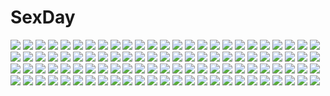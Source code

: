 # SexDay
![](https://konachan.com/image/07d0b569fc004c4b8e0f963f43cb3686/Konachan.com%20-%2027500%20furude_rika%20higurashi_no_naku_koro_ni%20ryuuguu_rena.jpg)
![](https://konachan.com/jpeg/77120e19fef4f7e382e13f8b0e1f914f/Konachan.com%20-%20260334%202girls%20aqua_eyes%20braids%20couch%20front_wing%20fukami_reina%20game_cg%20gray_hair%20kneehighs%20long_hair%20orange_eyes%20purple_hair%20skirt%20thighhighs%20tie%20twintails.jpg)
![](https://konachan.com/image/a2d1f8b552ba0317afbaf04cb7abf662/Konachan.com%20-%20177189%20aqua_hair%20blue_eyes%20drink%20flowers%20hatsune_miku%20japanese_clothes%20kimono%20mikuni_%28mikunik%29%20petals%20vocaloid%20wedding_attire%20yuki_miku.jpg)
![](https://konachan.com/jpeg/0c18ac82fcdc181ac9c596d5cb3e2a3a/Konachan.com%20-%20267714%20all_male%20animal%20blood%20dog%20fate_grand_order%20fate_%28series%29%20gurekan25%20headband%20male%20nobody%20okada_izou_%28fate%29%20rope%20scarf%20wolf.jpg)
![](https://konachan.com/image/7b26e874d6ed59b8a47b4557a92e0c9b/Konachan.com%20-%20242699%20anus%20ass%20ass_grab%20blush%20breasts%20censored%20cum%20garter_belt%20gray_hair%20hat%20long_hair%20male%20nipples%20no_bra%20nopan%20penis%20sex%20watermark%20yellow_eyes%20zen_o.jpg)
![](https://konachan.com/image/1441e69fe0e12482920a77e6c55f049a/Konachan.com%20-%20181798%20black_hair%20cross%20dress%20flowers%20glasses%20gloves%20group%20headdress%20instrument%20long_hair%20male%20monochrome%20piano%20short_hair%20smoking%20stairs%20suit%20tie.gif)
![](https://konachan.com/jpeg/eaa8901efecf959fb0efbe2d46331b38/Konachan.com%20-%2016172%20samurai_champloo.jpg)
![](https://konachan.com/jpeg/a57b0aba4b4c6f9d9ee7e4548cc92b00/Konachan.com%20-%20162740%20alkemanubis%20bakemonogatari%20blonde_hair%20loli%20monogatari_%28series%29%20oshino_shinobu%20sword%20weapon%20yellow_eyes.jpg)
![](https://konachan.com/jpeg/e3e375a2f6229aae285b05fd5c1d3594/Konachan.com%20-%20272277%20anus%20ass%20black_hair%20blush%20braids%20breasts%20fire%20game_cg%20hat%20mirror_%28game%29%20nipples%20nude%20ofuda%20orange_eyes%20pussy%20pussy_juice%20socks%20spread_legs%20uncensored.jpg)
![](https://konachan.com/image/f8dbeea3af6e2119895d7016261383b3/Konachan.com%20-%20298832%20ass%20barefoot%20bikini%20blonde_hair%20blush%20braids%20green_eyes%20lillie_%28pokemon%29%20long_hair%20pokemon%20ranf%20sketch%20swim_ring%20swimsuit%20wet%20white.jpg)
![](https://konachan.com/image/00ea79b63e96d35bd59ecab7e374e45f/Konachan.com%20-%20250254%20animal%20animal_ears%20cat%20catgirl%20food%20long_hair%20monochrome%20nude%20original%20yoneyama_mai.jpg)
![](https://konachan.com/image/32a94a06fcda3ad342fdeeb9aa6647aa/Konachan.com%20-%20277607%20blush%20bow%20long_hair%20minutachi%20orange_eyes%20original%20school_uniform%20skirt%20thighhighs%20water%20white_hair%20zettai_ryouiki.jpg)
![](https://konachan.com/image/231a71b2d94800812f2f291afc1bc979/Konachan.com%20-%20113372%20ponytail%20purple_eyes%20purple_hair%20school_uniform%20sugiura_ayano%20tagme%20yuru_yuri.jpg)
![](https://konachan.com/jpeg/1f0853f5e7ef1a56f16a408b5c6b8acd/Konachan.com%20-%20108308%20bikini%20blue_eyes%20blue_hair%20blush%20breasts%20cameltoe%20cleavage%20game_cg%20long_hair%20miyasu_risa%20onsen%20ponytail%20red_eyes%20short_hair%20swimsuit%20white_hair.jpg)
![](https://konachan.com/image/772dbd395b3d7059fe6b9b4ca465df2e/Konachan.com%20-%20195913%20boots%20breasts%20brown_eyes%20brown_hair%20byruu%20cleavage%20dress%20flowers%20long_hair%20love_live%21_school_idol_project%20minami_kotori%20thighhighs%20zoom_layer.jpg)
![](https://konachan.com/image/ac9dfee58473a6a94af7b237d71f2ea2/Konachan.com%20-%2098998%20blanc%20bodysuit%20bow%20breasts%20choker%20cleavage%20collar%20compa%20gloves%20goggles%20group%20hat%20headband%20if%20neptune%20nisa%20noire%20red_eyes%20ribbons%20tsunako%20vert.jpg)
![](https://konachan.com/image/2f84b0e57404e3426a9f3081cbff92cc/Konachan.com%20-%2027916%20code_geass%20euphemia_li_britannia.jpg)
![](https://konachan.com/image/0cfb24979c412c705f2150d271e02648/Konachan.com%20-%20104696%20hanasaku_iroha%20japanese_clothes%20matsumae_ohana%20oshimizu_nako%20tsurugi_minko.jpg)
![](https://konachan.com/image/d648967b8148bec583110e339a47f9a6/Konachan.com%20-%20211882%20anus%20aqua_eyes%20aqua_hair%20ass%20breasts%20gloves%20gun_gale_online%20nipples%20nude%20pussy%20scarf%20shinon_%28sao%29%20short_hair%20sword_art_online%20thighhighs%20uncensored.jpg)
![](https://konachan.com/image/f3e2b956d0d0251d9efa6a8d8c79dd13/Konachan.com%20-%20152864%2089pixels%20barefoot%20flowers%20heart%20instrument%20piano%20pink_hair%20school_uniform%20sunflower%20tagme%20valentine.jpg)
![](https://konachan.com/jpeg/ea24631118e551c298779d705969685e/Konachan.com%20-%20264708%20fate_grand_order%20fate_%28series%29%20marie_antoinette_%28fate_grand_order%29%20signed%20tagme_%28artist%29.jpg)
![](https://konachan.com/image/f82a9d0ef9ed71e966f97df764ea3d5b/Konachan.com%20-%20290629%20aikatsu%21%20chouno_maika%20group%20harukaze_wakaba%20hinata_ema%20kamishiro_karen%20koko_%28aikatsu%21%29%20koruse%20minato_mio%20shirayuri_sakuya%20tenshou_hibiki%20yuuki_aine.jpg)
![](https://konachan.com/jpeg/560d8ba5b2e462d7d6c806569c8df9a2/Konachan.com%20-%20134537%20feng%20game_cg%20hoshizora_e_kakaru_hashi%20hoshizora_e_kakaru_hashi_aa%20japanese_clothes%20yorozu_senka.jpg)
![](https://konachan.com/image/1375a2d5726963e7055cfab228abad62/Konachan.com%20-%2031560%20blue_eyes%20blush%20breasts%20censored%20favorite%20game_cg%20gray_hair%20happy_margaret%21%20kokonoka%20navel%20nipples%20rindou_saki%20sex%20spread_legs%20wink.jpg)
![](https://konachan.com/image/fcaf4b280aa178af858f66a0f4ff0bdc/Konachan.com%20-%2036915%20bandaid%20loli%20nanao_naru%20school_swimsuit%20swimsuit.jpg)
![](https://konachan.com/image/92e58dc10ef60695c0b355db3dfa2dc0/Konachan.com%20-%20231937%20blue_eyes%20bra%20breasts%20brown_hair%20cleavage%20original%20short_hair%20skirt%20thighhighs%20topless%20underwear%20yukiguni_yuu.jpg)
![](https://konachan.com/image/3cca9d249bb81211a9028e2bee4d0c4c/Konachan.com%20-%20264300%20brown_eyes%20brown_hair%20long_hair%20male%20original%20pajamas%20pokachu%20ponytail%20undressing.jpg)
![](https://konachan.com/image/f7dfdff7f8ea0e6b59a542c5e3cdcbe2/Konachan.com%20-%2098692%20animal_ears%20breasts%20cropped%20food%20foxgirl%20fruit%20long_hair%20nipples%20original%20pink_eyes%20pink_hair%20strawberry%20tail%20tateha%20topless%20wink.jpg)
![](https://konachan.com/image/59c02fa5288aae889f4bc677ffef491d/Konachan.com%20-%2096505%20blue_eyes%20boots%20brown_hair%20long_hair%20original%20pixiv_fantasia%20tagme_%28artist%29.jpg)
![](https://konachan.com/image/cf7ae9d0260379792336508ae90cecd1/Konachan.com%20-%20133814%20amaha_miu%20angelina_nanatsu_sewell%20inui_sana%20mashiroiro_symphony%20pannya%20sena_airi%20tagme%20uryu_sakuno.jpg)
![](https://konachan.com/image/5e50465f4adb1d38afbfd9231feca672/Konachan.com%20-%20200672%20boots%20braids%20building%20city%20genso%20hat%20monochrome%20original%20park%20signed%20tree%20uniform.jpg)
![](https://konachan.com/jpeg/1bf832bd5b1b8961c8fde21e2777cb3d/Konachan.com%20-%20245420%20annin_doufu%20bow%20brown_eyes%20brown_hair%20houjou_karen%20idolmaster%20idolmaster_cinderella_girls%20microphone%20ribbons%20short_hair%20wristwear.jpg)
![](https://konachan.com/image/d754b2bfc2d909d599036ff7d0de2861/Konachan.com%20-%20129299%20ahri_%28league_of_legends%29%20animal_ears%20aoin_%28omegaboost%29%20foxgirl%20league_of_legends.jpg)
![](https://konachan.com/jpeg/0d5839cd71ec9d370aac53773cc0bae9/Konachan.com%20-%20211944%20aqua_eyes%20black_hair%20choker%20dress%20hyanna-natsu%20long_hair%20original%20thighhighs%20watermark.jpg)
![](https://konachan.com/jpeg/2b35cc45411bfe8d68891b81c5e57cd0/Konachan.com%20-%20176269%20barefoot%20black_hair%20blue_eyes%20bow%20bra%20breasts%20cleavage%20kneehighs%20long_hair%20open_shirt%20original%20skirt%20takeuchi_aya%20underwear%20undressing%20white.jpg)
![](https://konachan.com/jpeg/c21a1c29a9e91210fea9d77a0a4834a2/Konachan.com%20-%20177331%20armor%20blonde_hair%20blue_eyes%20breasts%20elcia_harvence%20game_cg%20long_hair%20nipples%20penis%20pussy%20school_uniform%20sex%20thighhighs%20uncensored%20yuuki_hagure.jpg)
![](https://konachan.com/image/30460599d5ed74a7b08c6e21c8714cdb/Konachan.com%20-%2055061%20blonde_hair%20blue_hair%20chaos%3Bhead%20guitar%20instrument%20kishimoto_ayase%20microphone%20short_hair%20sword%20weapon%20white_hair.jpg)
![](https://konachan.com/image/4bc878c9ab9100a37af6d6366a7514eb/Konachan.com%20-%20210814%202girls%20barefoot%20black_hair%20blush%20cropped%20komori_kiri%20nude%20sayonara_zetsubou_sensei%20shower%20tagme_%28character%29%20taked%20yuri.jpg)
![](https://konachan.com/jpeg/1aeafde47e8913c3094785317667f179/Konachan.com%20-%208705%20iwasaki_minami%20lucky_star%20school_uniform.jpg)
![](https://konachan.com/image/c0bb015a253a0a91b45d8404730948c4/Konachan.com%20-%20124433%20blue_eyes%20blue_hair%20bow%20brown%20group%20headphones%20instrument%20kaito%20male%20meiko%20microphone%20piano%20pink_hair%20redjuice%20tie%20twintails%20violin%20vocaloid.jpg)
![](https://konachan.com/image/555c6251b9b93dfaabb7cdb7204cdf3e/Konachan.com%20-%2034019%20hellsing.jpg)
![](https://konachan.com/image/1b5aebcf68429a66938dfe1af8adf087/Konachan.com%20-%2046353%20breasts%20cleavage%20flowers%20glasses%20gloves%20gray_hair%20hat%20kazami_mei%20logo%20long_hair%20ozawa_akifumi%20purple%20thighhighs%20unisonshift%20unity_marriage%20yellow_eyes.jpg)
![](https://konachan.com/image/512d69fc0707a464fe7007230e50842a/Konachan.com%20-%2027835%20hinamori_amu%20miki_%28shugo_chara%29%20peach-pit%20pink_hair%20ran_%28shugo_chara%29%20shugo_chara%20suu_%28shugo_chara%29%20yellow_eyes.jpg)
![](https://konachan.com/jpeg/2d53b764db97281c55f8a2d49bd4a0c1/Konachan.com%20-%20237489%20aliasing%20ass%20barefoot%20black_hair%20blush%20bra%20gray_eyes%20matsunaga_kouyou%20original%20panties%20short_hair%20underwear%20white.jpg)
![](https://konachan.com/image/6da49156676849b452f480053496e072/Konachan.com%20-%20216630%20all_male%20choker%20fire%20gloves%20gray_hair%20infukun%20japanese_clothes%20male%20original%20pixiv_fantasia%20ponytail%20sword%20weapon.jpg)
![](https://konachan.com/image/a7eb54ee4e7c95759ea117431a1675ae/Konachan.com%20-%20180581%202girls%20apron%20brown_hair%20food%20fruit%20miyanaga_saki%20miyanaga_teru%20pink_hair%20red_eyes%20saki%20short_hair%20strawberry%20thighhighs%20weisuoxin.jpg)
![](https://konachan.com/jpeg/402935979addb2052a892eda47f22026/Konachan.com%20-%2037452%20kao_no_nai_tsuki%20kuraki_suzuna%20panties%20ribbons%20thighhighs%20underwear.jpg)
![](https://konachan.com/image/721ee80e7661c4dc94564ee016e5d1c8/Konachan.com%20-%20197250%20aqua_eyes%20aqua_hair%20flowers%20grass%20hatsune_miku%20landscape%20leaves%20long_hair%20nodata%20scenic%20skirt%20thighhighs%20twintails%20umbrella%20vocaloid%20wink.jpg)
![](https://konachan.com/jpeg/9941613c0c1fd778551bfc2dad381762/Konachan.com%20-%20210712%20black_hair%20headband%20kasumigaoka_utaha%20long_hair%20saenai_heroine_no_sodatekata%20school_uniform%20sunset%20usanekorin.jpg)
![](https://konachan.com/image/57f150b194bcae7ad31705a24ca07a9b/Konachan.com%20-%2022172%20alien%20alien_9%20alien_nine.jpg)
![](https://konachan.com/jpeg/67448b9f6e60c0afe1b78ee2b8ced722/Konachan.com%20-%20150444%20gun_gale_online%20kame%5E%5E%20shinon_%28sao%29%20sword_art_online.jpg)
![](https://konachan.com/jpeg/a573900473d9d90db9da856ddda01c21/Konachan.com%20-%20284237%20akausuko%20apron%20aqua_eyes%20ass%20blush%20gloves%20headdress%20long_hair%20maid%20original%20panties%20pantyhose%20pink_hair%20underwear%20undressing.jpg)
![](https://konachan.com/jpeg/ebfb1f5f50a1b3461a1a8979ed1d5c3f/Konachan.com%20-%2093454%20close%20reiuji_utsuho%20touhou.jpg)
![](https://konachan.com/image/c60bf8943d2405940d85e6811ea68db4/Konachan.com%20-%2065541%20group%20hatsune_miku%20kagamine_len%20kagamine_rin%20kaito%20long_hair%20male%20megurine_luka%20meiko%20thighhighs%20twintails%20vocaloid%20yuuno_%28yukioka%29.jpg)
![](https://konachan.com/image/38f45316e1ea00bc5c4b599ee5a8c49b/Konachan.com%20-%2042305%20tagme.jpg)
![](https://konachan.com/image/5cd8392f2d94c97b4ed71816a3183882/Konachan.com%20-%20166238%20aqua_eyes%20aqua_hair%20crown%20gloves%20hatsune_miku%20headphones%20long_hair%20skirt%20tansuke%20tattoo%20thighhighs%20tie%20twintails%20vocaloid%20wink%20zettai_ryouiki.jpg)
![](https://konachan.com/image/95a02ad5ba857d2a25215a6a0f27cd63/Konachan.com%20-%20269415%20aqua_eyes%20bisonbison%20blonde_hair%20clouds%20dress%20feathers%20flowers%20long_hair%20moon%20night%20rachel_gardner%20scythe%20sky%20summer_dress%20weapon%20wings.jpg)
![](https://konachan.com/jpeg/69ebcfec03b52ce08bb8874318847e60/Konachan.com%20-%20262993%20aqua_eyes%20braids%20breasts%20butterfly%20cait%20elbow_gloves%20gloves%20granblue_fantasy%20horns%20long_hair%20nipples%20nude%20pointed_ears%20purple_hair.jpg)
![](https://konachan.com/image/0dbf416326fd2d130838a586850f681e/Konachan.com%20-%2063825%20barefoot%20beach%20black_hair%20blue_hair%20blush%20favorite%20food%20fruit%20game_cg%20group%20long_hair%20pink_hair%20ribbons%20short_hair%20swimsuit%20umbrella%20watermelon.jpg)
![](https://konachan.com/image/1296e4c38e23e877a662d067fcd6ba17/Konachan.com%20-%20301080%20choker%20dress%20koh_%28minagi_kou%29%20mary_%28pokemon%29%20pokemon%20signed.jpg)
![](https://konachan.com/jpeg/b729e28e4df58b7ef75970f54467bf71/Konachan.com%20-%20268640%20aliasing%20bow%20building%20city%20clouds%20dress%20flowers%20green_eyes%20hat%20lighthouse%20long_hair%20original%20pink_hair%20ribbons%20sky%20socks%20umi_no_mizu%20water.jpg)
![](https://konachan.com/jpeg/d25a7abd7f7bd3803de14c87c70349ec/Konachan.com%20-%20261339%20animal_ears%20anthropomorphism%20ass%20blush%20bow%20braids%20girls_frontline%20long_hair%20nude%20pink_hair%20red_eyes%20sideboob%20tagme_%28artist%29%20tears%20white.jpg)
![](https://konachan.com/image/8721fee0d8f8604c78455ff54fc80943/Konachan.com%20-%20199380%20aqua_hair%20clouds%20hatsune_miku%20long_hair%20skirt%20stockings%20sunset%20twintails%20vocaloid%20water%20yusuke.jpg)
![](https://konachan.com/jpeg/afe71421bde0083b1df646862268dd4d/Konachan.com%20-%20289759%20bell%20blonde_hair%20boots%20bunny%20cropped%20fire%20gloves%20headband%20japanese_clothes%20loli%20long_hair%20magic%20miko%20original%20red_eyes%20utm%20waifu2x%20white.jpg)
![](https://konachan.com/jpeg/cdb4ac20bf8e7f0a79d6b3bff33d01b5/Konachan.com%20-%2069408%20amakura%20black_hair%20breast_hold%20censored%20fellatio%20fingering%20game_cg%20glasses%20grass%20long_hair%20nipples%20nude%20ponytail%20pussy%20root_nuko%20sex%20spread_pussy.jpg)
![](https://konachan.com/image/e35f91905e329e7b9d507c6301419669/Konachan.com%20-%2024991%20ayase_fuuka%20azuma_kiyohiko%20gradient%20koiwai_yotsuba%20yotsubato%21.jpeg)
![](https://konachan.com/image/c1374c0887c1b79acad25b80f58c5045/Konachan.com%20-%2085243%20bokusatsu_tenshi_dokuro-chan%20close%20dokuro.jpg)
![](https://konachan.com/image/14cc51303ba38ec6487996bf49347c22/Konachan.com%20-%20160906%20original%20robot%20sukabu.jpg)
![](https://konachan.com/image/d560fd249fec3750ba03563f01e9c947/Konachan.com%20-%206936%20haibane_renmei.jpg)
![](https://konachan.com/image/705130761ebe9c1701d364cb5a0ce475/Konachan.com%20-%20156453%20black_hair%20garter_belt%20pointed_ears%20red_eyes%20seal_%28pukozin%29%20shameimaru_aya%20short_hair%20stockings%20touhou%20wings.jpg)
![](https://konachan.com/image/f7700bdca1448f068af4b93bcef88ce9/Konachan.com%20-%20157011%20ryuusei_kiseki%20unisonshift.jpg)
![](https://konachan.com/image/a0b0e3b5bdccac3e1fd6bca0164ca08a/Konachan.com%20-%2045367%20bikini%20blonde_hair%20blue_eyes%20favorite%20hisakaki_kosame%20hoshizora_no_memoria%20long_hair%20shida_kazuhiro%20swimsuit.jpg)
![](https://konachan.com/image/7b30176b94c2db451bc87f9e37981a52/Konachan.com%20-%2087206%20isurugi_mio%20jpeg_artifacts%20male%20mm%21%20sado_tarou%20trap%20yuuno_arashiko.jpg)
![](https://konachan.com/image/eaf7162032e498d49db8e8c1c535aef9/Konachan.com%20-%2038984%20bikini%20breasts%20chua_churam%20chu_chu_idol%20cleavage%20ozawa_akifumi%20pointed_ears%20swimsuit%20undressing.jpg)
![](https://konachan.com/jpeg/ebfb1f5f50a1b3461a1a8979ed1d5c3f/Konachan.com%20-%2093454%20close%20reiuji_utsuho%20touhou.jpg)
![](https://konachan.com/jpeg/a610b3fa558085986c172c235671b91c/Konachan.com%20-%20212547%20black_hair%20blush%20boku_wa_tomodachi_ga_sukunai%20dressing%20mikazuki_yozora%20no_bra%20open_shirt%20panties%20school_uniform%20short_hair%20tomose_shunsaku%20underwear.jpg)
![](https://konachan.com/jpeg/0376d47e1a6b2206156168b70ac71efa/Konachan.com%20-%20268736%20animal%20bow%20bulma%20candy%20cat%20chibi%20chichi%20chocolate%20dress%20food%20group%20lollipop%20male%20ponytail%20shirt%20snow%20son_goku%20tail%20tie%20vegeta%20videl%20waifu2x%20wings.jpg)
![](https://konachan.com/image/c971b9ea4c510e1d3e192f523575f30c/Konachan.com%20-%2075921%20hirasawa_ui%20k-on%21%20nakano_azusa%20suzuki_jun.jpg)
![](https://konachan.com/image/5e1f0e0b49bff44f6ad5618e2fb10d04/Konachan.com%20-%20173870%20blonde_hair%20dusk_dawn%20flowers%20japanese_clothes%20kimono%20red_eyes%20rose%20short_hair%20tokiko%20touhou%20water%20wings.jpg)
![](https://konachan.com/jpeg/ece14c2b2c80161df22e10d121138ef3/Konachan.com%20-%20226010%20golden_darkness%20loli%20rizuki_suwoto%20third-party_edit%20to_love_ru%20to_love_ru_darkness%20yuuki_mikan.jpg)
![](https://konachan.com/image/5768d008cfbd88a01fe9c469567e55c9/Konachan.com%20-%2059152%20bikini%20fate_testarossa%20mahou_shoujo_lyrical_nanoha%20mahou_shoujo_lyrical_nanoha_a%27s%20swimsuit%20takamachi_nanoha%20twintails.jpg)
![](https://konachan.com/image/4994c71b57475732de50d1eec171bd73/Konachan.com%20-%20123274%202girls%20black_hair%20blush%20book%20brown_hair%20censored%20fingering%20flowers%20headdress%20long_hair%20panties%20panty_pull%20pink_eyes%20socks%20twintails%20underwear.jpg)
![](https://konachan.com/image/2e28580f3bf477a5b62b00f30c093249/Konachan.com%20-%2053502%20aqua_eyes%20aqua_hair%20hatsune_miku%20kogane_meki_shikoinko%20long_hair%20thighhighs%20twintails%20vocaloid.jpg)
![](https://konachan.com/image/73811961b7869a02c501c1991ad202a4/Konachan.com%20-%2056447%202girls%20japanese_clothes%20kimono%20onineko.jpg)
![](https://konachan.com/jpeg/18a84e3d99c4d125e7f766d56ff08254/Konachan.com%20-%2091850%20animal_ears%20christmas%20collar%20foxgirl%20inakoi%20kamishiro_mutsuki%20red_eyes%20santa_costume%20snow%20thighhighs%20third-party_edit%20whirlpool%20white_hair.jpg)
![](https://konachan.com/image/40adf25844e33d2dee012f133e9edb4d/Konachan.com%20-%20264930%20original%20yuuki_rika.jpg)
![](https://konachan.com/jpeg/7d2ebb284abda169c9acd09d1fc62866/Konachan.com%20-%20269513%20barefoot%20blue_eyes%20blue_hair%20kasumi_%28super_real_mahjong%29%20miki_%28super_real_mahjong%29%20rg%20super_real_mahjong.jpg)
![](https://konachan.com/image/e3f9b67e356a9dcdbc3dd1ddf8735d76/Konachan.com%20-%2083203%20banpai_akira%20dress%20fang%20hat%20red_eyes%20remilia_scarlet%20ribbons%20short_hair%20touhou%20vampire%20white_hair.jpg)
![](https://konachan.com/image/e5060c47927c66081ca662326cae1f86/Konachan.com%20-%2030314%20aoi_anna%20bikini%20godannar%20kimura_takahiro%20lou_roux%20sky%20swimsuit.jpg)
![](https://konachan.com/image/8f20038f4966e4cbcce7cff0165968fb/Konachan.com%20-%20187324%20airfield_hime%20anthropomorphism%20blush%20bodysuit%20boots%20breasts%20kantai_collection%20long_hair%20red_eyes%20sonic0_0%20white_hair.jpg)
![](https://konachan.com/image/10a0990f8318d5a2238633ce244eeb30/Konachan.com%20-%20249197%20boots%20garter%20green_hair%20hat%20hatsune_miku%20lf%20long_hair%20school_uniform%20skirt%20twintails%20vocaloid.jpg)
![](https://konachan.com/image/e49f9d338d62491990804896b596b5cf/Konachan.com%20-%20146077%20bookiti%20brown_hair%20clouds%20original%20pantyhose%20short_hair%20skirt%20sunset.jpg)
![](https://konachan.com/image/fe267f08a524b5d1922693c0c4d7f20e/Konachan.com%20-%20163953%20bikini%20black_hair%20blue_eyes%20breasts%20brown_eyes%20brown_hair%20cleavage%20flat_chest%20group%20hat%20headband%20isuzu_hana%20shorts%20swim_ring%20swimsuit%20twintails.jpg)
![](https://konachan.com/image/e3fa00e79d4e70d0496e8850a7c2f324/Konachan.com%20-%20273015%20japanese_clothes%20long_hair%20male%20onmyouji%20say_hana%20tagme_%28character%29.jpg)
![](https://konachan.com/image/ab4023f81c0073829e9d218f78dca25b/Konachan.com%20-%2010273%20tagme.jpg)
![](https://konachan.com/image/3558e2b97af213b4801e1964d3bc9cca/Konachan.com%20-%20188845%20armor%20blonde_hair%20brown_eyes%20brown_hair%20long_hair%20original%20paja%20pantyhose%20scarf%20skirt.jpg)
![](https://konachan.com/jpeg/592549762aedd76b3386c5f39ec47a4f/Konachan.com%20-%20127275%20blonde_hair%20dress%20flowers%20ia%20kabe_neko%20long_hair%20polychromatic%20vocaloid.jpg)
![](https://konachan.com/jpeg/39eab8f5e2ae9e0cc2435dc369a0076e/Konachan.com%20-%20268685%20aqua_eyes%20blonde_hair%20bow%20braids%20candy%20chocolate%20coca_cola%20dark%20drink%20fate_%28series%29%20food%20pantyhose%20ribbons%20saber%20shirt%20short_hair%20skirt%20waifu2x.jpg)
![](https://konachan.com/image/d5c01b72f2b29e598b4dc47fc41514c1/Konachan.com%20-%20305368%20blush%20breasts%20elbow_gloves%20fate_grand_order%20fate_%28series%29%20gloves%20gray_hair%20kama_%28fate_grand_order%29%20long_hair%20red_eyes%20zerotwenty_%28020%29.jpg)
![](https://konachan.com/image/766485b99cd638b41f466a1300be8c76/Konachan.com%20-%2014377%20tagme.jpg)
